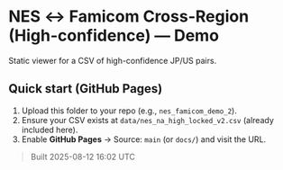 # NES ↔ Famicom Cross-Region (High-confidence) — Demo

Static viewer for a CSV of high-confidence JP/US pairs.

## Quick start (GitHub Pages)
1. Upload this folder to your repo (e.g., `nes_famicom_demo_2`).
2. Ensure your CSV exists at `data/nes_na_high_locked_v2.csv` (already included here).
3. Enable **GitHub Pages** → Source: `main` (or `docs/`) and visit the URL.

> Built 2025-08-12 16:02 UTC
